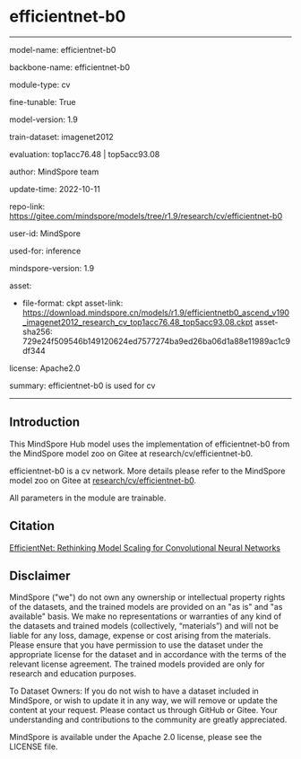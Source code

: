 # efficientnet-b0

---

model-name: efficientnet-b0

backbone-name: efficientnet-b0

module-type: cv

fine-tunable: True

model-version: 1.9

train-dataset: imagenet2012

evaluation: top1acc76.48 | top5acc93.08

author: MindSpore team

update-time: 2022-10-11

repo-link: <https://gitee.com/mindspore/models/tree/r1.9/research/cv/efficientnet-b0>

user-id: MindSpore

used-for: inference

mindspore-version: 1.9

asset:

-
    file-format: ckpt
    asset-link: <https://download.mindspore.cn/models/r1.9/efficientnetb0_ascend_v190_imagenet2012_research_cv_top1acc76.48_top5acc93.08.ckpt>
    asset-sha256: 729e24f509546b149120624ed7577274ba9ed26ba06d1a88e11989ac1c9df344

license: Apache2.0

summary: efficientnet-b0 is used for cv

---

## Introduction

This MindSpore Hub model uses the implementation of efficientnet-b0 from the MindSpore model zoo on Gitee at research/cv/efficientnet-b0.

efficientnet-b0 is a cv network. More details please refer to the MindSpore model zoo on Gitee at [research/cv/efficientnet-b0](https://gitee.com/mindspore/models/blob/r1.9/research/cv/efficientnet-b0/README_CN.md).

All parameters in the module are trainable.

## Citation

[EfficientNet: Rethinking Model Scaling for Convolutional Neural Networks](https://arxiv.org/pdf/1905.11946.pdf)

## Disclaimer

MindSpore ("we") do not own any ownership or intellectual property rights of the datasets, and the trained models are provided on an "as is" and "as available" basis. We make no representations or warranties of any kind of the datasets and trained models (collectively, “materials”) and will not be liable for any loss, damage, expense or cost arising from the materials. Please ensure that you have permission to use the dataset under the appropriate license for the dataset and in accordance with the terms of the relevant license agreement. The trained models provided are only for research and education purposes.

To Dataset Owners: If you do not wish to have a dataset included in MindSpore, or wish to update it in any way, we will remove or update the content at your request. Please contact us through GitHub or Gitee. Your understanding and contributions to the community are greatly appreciated.

MindSpore is available under the Apache 2.0 license, please see the LICENSE file.
